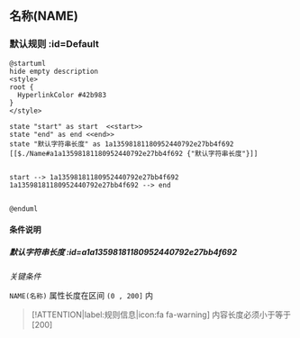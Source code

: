 ## 名称(NAME) <!-- {docsify-ignore-all} -->

   

### 默认规则 :id=Default

```plantuml
@startuml
hide empty description
<style>
root {
  HyperlinkColor #42b983
}
</style>

state "start" as start  <<start>>
state "end" as end <<end>>
state "默认字符串长度" as 1a13598181180952440792e27bb4f692 [[$./Name#a1a13598181180952440792e27bb4f692 {"默认字符串长度"}]]


start --> 1a13598181180952440792e27bb4f692 
1a13598181180952440792e27bb4f692 --> end 


@enduml
```

#### 条件说明

##### 默认字符串长度 :id=a1a13598181180952440792e27bb4f692


*关键条件*


`NAME(名称)` 属性长度在区间 `(0 , 200]` 内

> [!ATTENTION|label:规则信息|icon:fa fa-warning]
> 内容长度必须小于等于[200]







